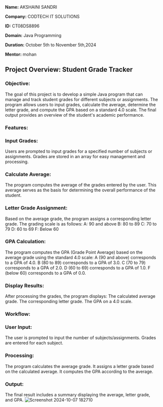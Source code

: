 **Name:** AKSHAINI SANDRI

**Company:** CODTECH IT SOLUTIONS

**ID:** CT08DS8896

**Domain:** Java Programming

**Duration:** October 5th to November 5th,2024

**Mentor:** mohan


## Project Overview: Student Grade Tracker

### Objective:
The goal of this project is to develop a simple Java program that can manage and track student grades for different subjects or assignments. The program allows users to input grades, calculate the average, determine the letter grade, and compute the GPA based on a standard 4.0 scale. The final output provides an overview of the student's academic performance.

### Features:

### Input Grades:
Users are prompted to input grades for a specified number of subjects or assignments.
Grades are stored in an array for easy management and processing.

### Calculate Average:
The program computes the average of the grades entered by the user.
This average serves as the basis for determining the overall performance of the student.

### Letter Grade Assignment:
Based on the average grade, the program assigns a corresponding letter grade.
The grading scale is as follows:
A: 90 and above
B: 80 to 89
C: 70 to 79
D: 60 to 69
F: Below 60

### GPA Calculation:
The program computes the GPA (Grade Point Average) based on the average grade using the standard 4.0 scale:
A (90 and above) corresponds to a GPA of 4.0.
B (80 to 89) corresponds to a GPA of 3.0.
C (70 to 79) corresponds to a GPA of 2.0.
D (60 to 69) corresponds to a GPA of 1.0.
F (below 60) corresponds to a GPA of 0.0.

### Display Results:
After processing the grades, the program displays:
The calculated average grade.
The corresponding letter grade.
The GPA on a 4.0 scale.

### Workflow:

### User Input:
The user is prompted to input the number of subjects/assignments.
Grades are entered for each subject.

### Processing:
The program calculates the average grade.
It assigns a letter grade based on the calculated average.
It computes the GPA according to the average.

### Output:
The final result includes a summary displaying the average, letter grade, and GPA.
![Screenshot 2024-10-07 182710](https://github.com/user-attachments/assets/24744c8a-74c6-4350-a5e5-73c254ca25eb)

